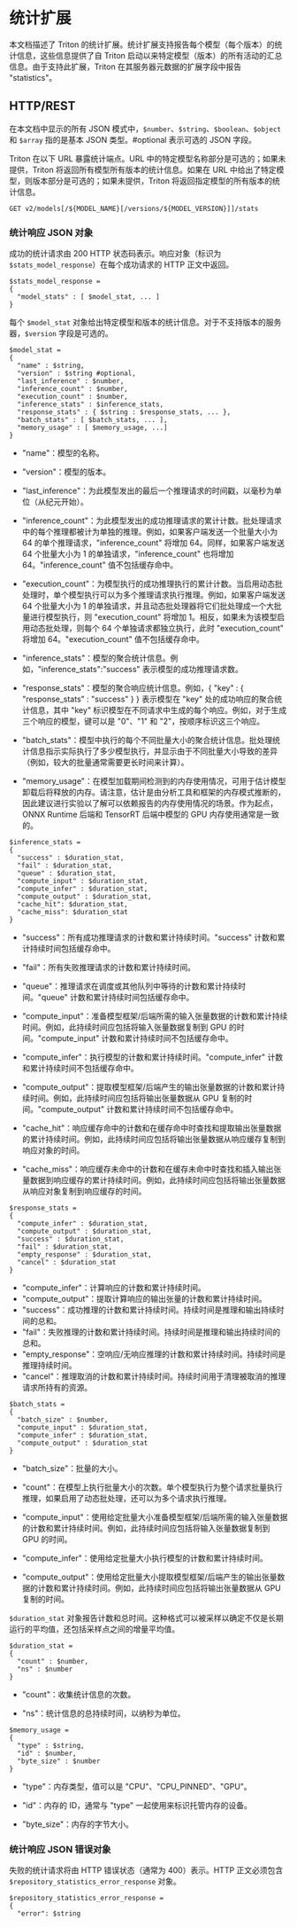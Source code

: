 <!--
# Copyright 2020-2023, NVIDIA CORPORATION & AFFILIATES. All rights reserved.
#
# Redistribution and use in source and binary forms, with or without
# modification, are permitted provided that the following conditions
# are met:
#  * Redistributions of source code must retain the above copyright
#    notice, this list of conditions and the following disclaimer.
#  * Redistributions in binary form must reproduce the above copyright
#    notice, this list of conditions and the following disclaimer in the
#    documentation and/or other materials provided with the distribution.
#  * Neither the name of NVIDIA CORPORATION nor the names of its
#    contributors may be used to endorse or promote products derived
#    from this software without specific prior written permission.
#
# THIS SOFTWARE IS PROVIDED BY THE COPYRIGHT HOLDERS ``AS IS'' AND ANY
# EXPRESS OR IMPLIED WARRANTIES, INCLUDING, BUT NOT LIMITED TO, THE
# IMPLIED WARRANTIES OF MERCHANTABILITY AND FITNESS FOR A PARTICULAR
# PURPOSE ARE DISCLAIMED.  IN NO EVENT SHALL THE COPYRIGHT OWNER OR
# CONTRIBUTORS BE LIABLE FOR ANY DIRECT, INDIRECT, INCIDENTAL, SPECIAL,
# EXEMPLARY, OR CONSEQUENTIAL DAMAGES (INCLUDING, BUT NOT LIMITED TO,
# PROCUREMENT OF SUBSTITUTE GOODS OR SERVICES; LOSS OF USE, DATA, OR
# PROFITS; OR BUSINESS INTERRUPTION) HOWEVER CAUSED AND ON ANY THEORY
# OF LIABILITY, WHETHER IN CONTRACT, STRICT LIABILITY, OR TORT
# (INCLUDING NEGLIGENCE OR OTHERWISE) ARISING IN ANY WAY OUT OF THE USE
# OF THIS SOFTWARE, EVEN IF ADVISED OF THE POSSIBILITY OF SUCH DAMAGE.
-->

# 统计扩展

本文档描述了 Triton 的统计扩展。统计扩展支持报告每个模型（每个版本）的统计信息，这些信息提供了自 Triton 启动以来特定模型（版本）的所有活动的汇总信息。由于支持此扩展，Triton 在其服务器元数据的扩展字段中报告 "statistics"。

## HTTP/REST

在本文档中显示的所有 JSON 模式中，`$number`、`$string`、`$boolean`、`$object` 和 `$array` 指的是基本 JSON 类型。#optional 表示可选的 JSON 字段。

Triton 在以下 URL 暴露统计端点。URL 中的特定模型名称部分是可选的；如果未提供，Triton 将返回所有模型所有版本的统计信息。如果在 URL 中给出了特定模型，则版本部分是可选的；如果未提供，Triton 将返回指定模型的所有版本的统计信息。

```
GET v2/models[/${MODEL_NAME}[/versions/${MODEL_VERSION}]]/stats
```

### 统计响应 JSON 对象

成功的统计请求由 200 HTTP 状态码表示。响应对象（标识为 `$stats_model_response`）在每个成功请求的 HTTP 正文中返回。

```
$stats_model_response =
{
  "model_stats" : [ $model_stat, ... ]
}
```

每个 `$model_stat` 对象给出特定模型和版本的统计信息。对于不支持版本的服务器，`$version` 字段是可选的。

```
$model_stat =
{
  "name" : $string,
  "version" : $string #optional,
  "last_inference" : $number,
  "inference_count" : $number,
  "execution_count" : $number,
  "inference_stats" : $inference_stats,
  "response_stats" : { $string : $response_stats, ... },
  "batch_stats" : [ $batch_stats, ... ],
  "memory_usage" : [ $memory_usage, ...]
}
```

- "name"：模型的名称。

- "version"：模型的版本。

- "last_inference"：为此模型发出的最后一个推理请求的时间戳，以毫秒为单位（从纪元开始）。

- "inference_count"：为此模型发出的成功推理请求的累计计数。批处理请求中的每个推理都被计为单独的推理。例如，如果客户端发送一个批量大小为 64 的单个推理请求，"inference_count" 将增加 64。同样，如果客户端发送 64 个批量大小为 1 的单独请求，"inference_count" 也将增加 64。"inference_count" 值不包括缓存命中。

- "execution_count"：为模型执行的成功推理执行的累计计数。当启用动态批处理时，单个模型执行可以为多个推理请求执行推理。例如，如果客户端发送 64 个批量大小为 1 的单独请求，并且动态批处理器将它们批处理成一个大批量进行模型执行，则 "execution_count" 将增加 1。相反，如果未为该模型启用动态批处理，则每个 64 个单独请求都独立执行，此时 "execution_count" 将增加 64。"execution_count" 值不包括缓存命中。

- "inference_stats"：模型的聚合统计信息。例如，"inference_stats":"success" 表示模型的成功推理请求数。

- "response_stats"：模型的聚合响应统计信息。例如，{ "key" : { "response_stats" : "success" } } 表示模型在 "key" 处的成功响应的聚合统计信息，其中 "key" 标识模型在不同请求中生成的每个响应。例如，对于生成三个响应的模型，键可以是 "0"、"1" 和 "2"，按顺序标识这三个响应。

- "batch_stats"：模型中执行的每个不同批量大小的聚合统计信息。批处理统计信息指示实际执行了多少模型执行，并显示由于不同批量大小导致的差异（例如，较大的批量通常需要更长时间来计算）。

- "memory_usage"：在模型加载期间检测到的内存使用情况，可用于估计模型卸载后将释放的内存。请注意，估计是由分析工具和框架的内存模式推断的，因此建议进行实验以了解可以依赖报告的内存使用情况的场景。作为起点，ONNX Runtime 后端和 TensorRT 后端中模型的 GPU 内存使用通常是一致的。

```
$inference_stats =
{
  "success" : $duration_stat,
  "fail" : $duration_stat,
  "queue" : $duration_stat,
  "compute_input" : $duration_stat,
  "compute_infer" : $duration_stat,
  "compute_output" : $duration_stat,
  "cache_hit": $duration_stat,
  "cache_miss": $duration_stat
}
```

- "success"：所有成功推理请求的计数和累计持续时间。"success" 计数和累计持续时间包括缓存命中。

- "fail"：所有失败推理请求的计数和累计持续时间。

- "queue"：推理请求在调度或其他队列中等待的计数和累计持续时间。"queue" 计数和累计持续时间包括缓存命中。

- "compute_input"：准备模型框架/后端所需的输入张量数据的计数和累计持续时间。例如，此持续时间应包括将输入张量数据复制到 GPU 的时间。"compute_input" 计数和累计持续时间不包括缓存命中。

- "compute_infer"：执行模型的计数和累计持续时间。"compute_infer" 计数和累计持续时间不包括缓存命中。

- "compute_output"：提取模型框架/后端产生的输出张量数据的计数和累计持续时间。例如，此持续时间应包括将输出张量数据从 GPU 复制的时间。"compute_output" 计数和累计持续时间不包括缓存命中。

- "cache_hit"：响应缓存命中的计数和在缓存命中时查找和提取输出张量数据的累计持续时间。例如，此持续时间应包括将输出张量数据从响应缓存复制到响应对象的时间。

- "cache_miss"：响应缓存未命中的计数和在缓存未命中时查找和插入输出张量数据到响应缓存的累计持续时间。例如，此持续时间应包括将输出张量数据从响应对象复制到响应缓存的时间。

```
$response_stats =
{
  "compute_infer" : $duration_stat,
  "compute_output" : $duration_stat,
  "success" : $duration_stat,
  "fail" : $duration_stat,
  "empty_response" : $duration_stat,
  "cancel" : $duration_stat
}
```

- "compute_infer"：计算响应的计数和累计持续时间。
- "compute_output"：提取计算响应的输出张量的计数和累计持续时间。
- "success"：成功推理的计数和累计持续时间。持续时间是推理和输出持续时间的总和。
- "fail"：失败推理的计数和累计持续时间。持续时间是推理和输出持续时间的总和。
- "empty_response"：空响应/无响应推理的计数和累计持续时间。持续时间是推理持续时间。
- "cancel"：推理取消的计数和累计持续时间。持续时间用于清理被取消的推理请求所持有的资源。

```
$batch_stats =
{
  "batch_size" : $number,
  "compute_input" : $duration_stat,
  "compute_infer" : $duration_stat,
  "compute_output" : $duration_stat
}
```

- "batch_size"：批量的大小。

- "count"：在模型上执行批量大小的次数。单个模型执行为整个请求批量执行推理，如果启用了动态批处理，还可以为多个请求执行推理。

- "compute_input"：使用给定批量大小准备模型框架/后端所需的输入张量数据的计数和累计持续时间。例如，此持续时间应包括将输入张量数据复制到 GPU 的时间。

- "compute_infer"：使用给定批量大小执行模型的计数和累计持续时间。

- "compute_output"：使用给定批量大小提取模型框架/后端产生的输出张量数据的计数和累计持续时间。例如，此持续时间应包括将输出张量数据从 GPU 复制的时间。

`$duration_stat` 对象报告计数和总时间。这种格式可以被采样以确定不仅是长期运行的平均值，还包括采样点之间的增量平均值。

```
$duration_stat =
{
  "count" : $number,
  "ns" : $number
}
```

- "count"：收集统计信息的次数。

- "ns"：统计信息的总持续时间，以纳秒为单位。

```
$memory_usage =
{
  "type" : $string,
  "id" : $number,
  "byte_size" : $number
}
```

- "type"：内存类型，值可以是 "CPU"、"CPU_PINNED"、"GPU"。

- "id"：内存的 ID，通常与 "type" 一起使用来标识托管内存的设备。

- "byte_size"：内存的字节大小。

### 统计响应 JSON 错误对象

失败的统计请求将由 HTTP 错误状态（通常为 400）表示。HTTP 正文必须包含 `$repository_statistics_error_response` 对象。

```
$repository_statistics_error_response =
{
  "error": $string